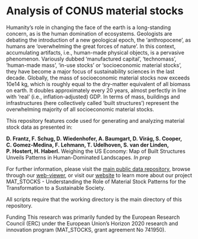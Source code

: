 # Analysis of CONUS material stocks

Humanity’s role in changing the face of the earth is a long-standing concern, as is the human domination of ecosystems.
Geologists are debating the introduction of a new geological epoch, the ‘anthropocene’, as humans are ‘overwhelming the great forces of nature’.
In this context, accumulating artifacts, i.e., human-made physical objects, is a pervasive phenomenon. 
Variously dubbed ‘manufactured capital’, ‘technomass’, ‘human-made mass’, ‘in-use stocks’ or ‘socioeconomic material stocks’, 
they have become a major focus of sustainability sciences in the last decade. 
Globally, the mass of socioeconomic material stocks now exceeds 10e14 kg, which is roughly equal to the dry-matter equivalent of all biomass on earth. 
It doubles approximately every 20 years, almost perfectly in line with ‘real’ (i.e., inflation-adjusted) GDP. 
In terms of mass, buildings and infrastructures (here collectively called ‘built structures’) represent the overwhelming majority of 
all socioeconomic material stocks.

This repository features code used for generating and analyzing material stock data as presented in:

**D. Frantz, F. Schug, D. Wiedenhofer, A. Baumgart, D. Virág, S. Cooper, C. Gomez-Medina, F. Lehmann, T. Udelhoven, S. van der Linden, P. Hostert, H. Haberl.** Weighing the US Economy: Map of Built Structures Unveils Patterns in Human-Dominated Landscapes. *In prep*

For further information, please visit the [main public data repository](https://doi.org/10.5281/zenodo.6873743), browse through our [web-viewer](https://ows.geo.hu-berlin.de/webviewer/us-stocks/), or 
visit our [website](https://boku.ac.at/understanding-the-role-of-material-stock-patterns-for-the-transformation-to-a-sustainable-society-mat-stocks) to learn more about our project MAT_STOCKS - Understanding the Role of Material Stock Patterns for the Transformation to a Sustainable Society.

All scripts require that the working directory is the main directory of this repository.

Funding
This research was primarily funded by the European Research Council (ERC) under the European Union’s Horizon 2020 research and innovation program (MAT_STOCKS, grant agreement No 741950).
